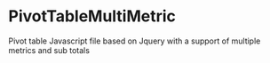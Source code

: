 # PivotTableMultiMetric
Pivot table Javascript file based on Jquery with a support of multiple metrics and sub totals
